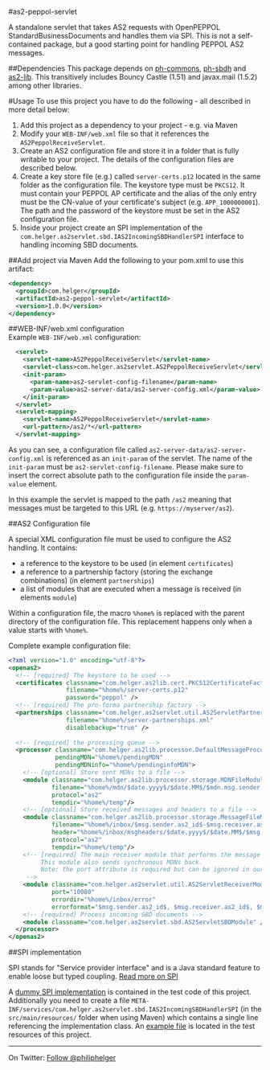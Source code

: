 #as2-peppol-servlet

A standalone servlet that takes AS2 requests with OpenPEPPOL StandardBusinessDocuments and handles them via SPI. This is not a self-contained package, but a good starting point for handling PEPPOL AS2 messages. 

##Dependencies
This package depends on [ph-commons](https://github.com/phax/ph-commons), [ph-sbdh](https://github.com/phax/ph-sbdh) and [as2-lib](https://github.com/phax/as2-lib). This transitively includes Bouncy Castle (1.51) and javax.mail (1.5.2) among other libraries.

#Usage
To use this project you have to do the following - all described in more detail below:
  1. Add this project as a dependency to your project - e.g. via Maven
  2. Modify your `WEB-INF/web.xml` file so that it references the `AS2PeppolReceiveServlet`.
  3. Create an AS2 configuration file and store it in a folder that is fully writable to your project. The details of the configuration files are described below.
  4. Create a key store file (e.g.) called `server-certs.p12` located in the same folder as the configuration file. The keystore type must be `PKCS12`. It must contain your PEPPOL AP certificate and the alias of the only entry must be the CN-value of your certificate's subject (e.g. `APP_1000000001`). The path and the password of the keystore must be set in the AS2 configuration file.
  5. Inside your project create an SPI implementation of the `com.helger.as2servlet.sbd.IAS2IncomingSBDHandlerSPI` interface to handling incoming SBD documents.

##Add project via Maven
Add the following to your pom.xml to use this artifact:

```xml
<dependency>
  <groupId>com.helger</groupId>
  <artifactId>as2-peppol-servlet</artifactId>
  <version>1.0.0</version>
</dependency>
```

##WEB-INF/web.xml configuration  
Example `WEB-INF/web.xml` configuration:
```xml
  <servlet>
    <servlet-name>AS2PeppolReceiveServlet</servlet-name>
    <servlet-class>com.helger.as2servlet.AS2PeppolReceiveServlet</servlet-class>
    <init-param>
      <param-name>as2-servlet-config-filename</param-name>
      <param-value>as2-server-data/as2-server-config.xml</param-value>
    </init-param>
  </servlet>
  <servlet-mapping>
    <servlet-name>AS2PeppolReceiveServlet</servlet-name>
    <url-pattern>/as2/*</url-pattern>
  </servlet-mapping>
```
As you can see, a configuration file called `as2-server-data/as2-server-config.xml` is referenced as an `init-param` of the servlet. The name of the `init-param` must be `as2-servlet-config-filename`. Please make sure to insert the correct absolute path to the configuration file inside the `param-value` element.

In this example the servlet is mapped to the path `/as2` meaning that messages must be targeted to this URL (e.g. `https://myserver/as2`). 
  
##AS2 Configuration file

A special XML configuration file must be used to configure the AS2 handling. It contains:
  * a reference to the keystore to be used (in element `certificates`)
  * a reference to a partnership factory (storing the exchange combinations) (in element `partnerships`)
  * a list of modules that are executed when a message is received (in elements `module`)

Within a configuration file, the macro `%home%` is replaced with the parent directory of the configuration file. This replacement happens only when a value starts with `%home%`.

Complete example configuration file:
 
```xml
<?xml version="1.0" encoding="utf-8"?>
<openas2>
  <!-- [required] The keystore to be used -->
  <certificates classname="com.helger.as2lib.cert.PKCS12CertificateFactory" 
                filename="%home%/server-certs.p12"
                password="peppol" />
  <!-- [required] The pro-forma partnership factory -->                  
  <partnerships classname="com.helger.as2servlet.util.AS2ServletPartnershipFactory"
                filename="%home%/server-partnerships.xml"
                disablebackup="true" />
 
  <!-- [required] the processing queue -->
  <processor classname="com.helger.as2lib.processor.DefaultMessageProcessor"
             pendingMDN="%home%/pendingMDN"
             pendingMDNinfo="%home%/pendinginfoMDN">
    <!-- [optional] Store sent MDNs to a file -->
    <module classname="com.helger.as2lib.processor.storage.MDNFileModule"
            filename="%home%/mdn/$date.yyyy$/$date.MM$/$mdn.msg.sender.as2_id$-$mdn.msg.receiver.as2_id$-$mdn.msg.headers.message-id$"      
            protocol="as2"
            tempdir="%home%/temp"/>
    <!-- [optional] Store received messages and headers to a file -->
    <module classname="com.helger.as2lib.processor.storage.MessageFileModule"
            filename="%home%/inbox/$msg.sender.as2_id$-$msg.receiver.as2_id$-$msg.headers.message-id$"
            header="%home%/inbox/msgheaders/$date.yyyy$/$date.MM$/$msg.sender.as2_id$-$msg.receiver.as2_id$-$msg.headers.message-id$"    
            protocol="as2"
            tempdir="%home%/temp"/>
    <!-- [required] The main receiver module that performs the message parsing.
         This module also sends synchronous MDNs back.
         Note: the port attribute is required but can be ignored in our case!
     -->            
    <module classname="com.helger.as2servlet.util.AS2ServletReceiverModule"      
            port="10080"
            errordir="%home%/inbox/error"
            errorformat="$msg.sender.as2_id$, $msg.receiver.as2_id$, $msg.headers.message-id$"/>        
    <!-- [required] Process incoming SBD documents -->
    <module classname="com.helger.as2servlet.sbd.AS2ServletSBDModule" />      
  </processor>
</openas2>
```

##SPI implementation

SPI stands for "Service provider interface" and is a Java standard feature to enable loose but typed coupling. [Read more on SPI](http://docs.oracle.com/javase/tutorial/ext/basics/spi.html)

A [dummy SPI implementation](https://github.com/phax/as2-peppol-servlet/blob/master/src/test/java/com/helger/as2servlet/sbd/MockIncomingSBDHandler.java) is contained in the test code of this project. Additionally you need to create a file `META-INF/services/com.helger.as2servlet.sbd.IAS2IncomingSBDHandlerSPI` (in the `src/main/resources/` folder when using Maven) which contains a single line referencing the implementation class. An [example file](https://github.com/phax/as2-peppol-servlet/blob/master/src/test/resources/META-INF/services/com.helger.as2servlet.sbd.IAS2IncomingSBDHandlerSPI) is located in the test resources of this project.

---

On Twitter: <a href="https://twitter.com/philiphelger">Follow @philiphelger</a>
